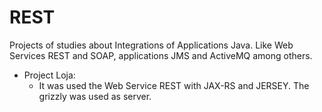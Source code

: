 # REST
 Projects of studies about Integrations of Applications Java. Like Web Services REST and SOAP, applications JMS and ActiveMQ among others.

- Project Loja:
    - It was used the Web Service REST with JAX-RS and JERSEY. The grizzly was used as server.
